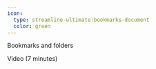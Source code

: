 ```yaml
---
icon:
  type: streamline-ultimate:bookmarks-document
  color: green
---
```


Bookmarks and folders

Video (7 minutes) 